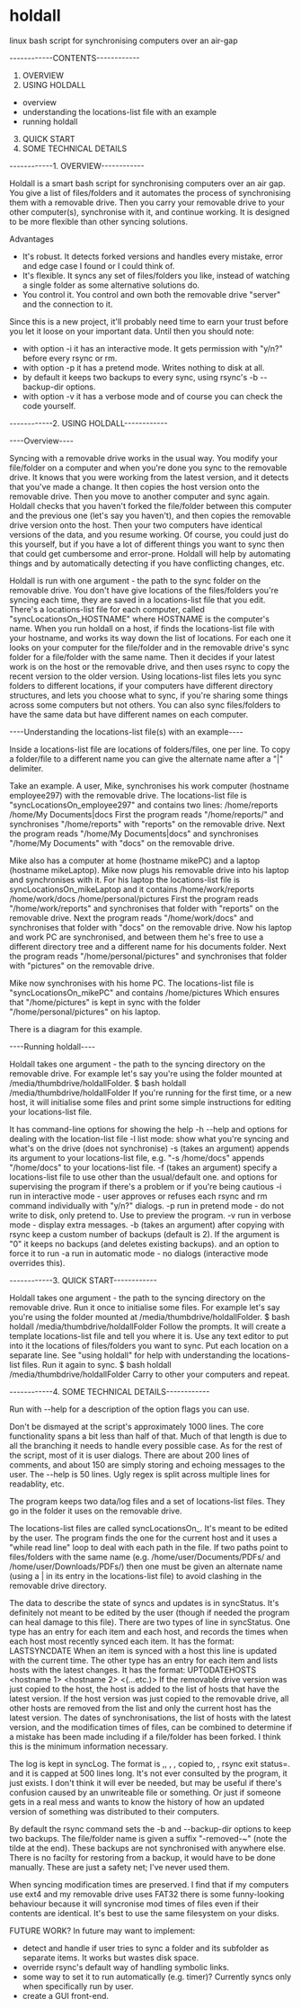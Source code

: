 # holdall
linux bash script for synchronising computers over an air-gap

------------CONTENTS------------
1. OVERVIEW
2. USING HOLDALL
  - overview
  - understanding the locations-list file with an example
  - running holdall
3. QUICK START
4. SOME TECHNICAL DETAILS



------------1. OVERVIEW------------

Holdall is a smart bash script for synchronising computers over an air gap.
You give a list of files/folders and it automates the process of synchronising them with a removable drive.
Then you carry your removable drive to your other computer(s), synchronise with it, and continue working.
It is designed to be more flexible than other syncing solutions.

Advantages
 - It's robust. It detects forked versions and handles every mistake, error and edge case I found or I could think of.
 - It's flexible. It syncs any set of files/folders you like, instead of watching a single folder as some alternative solutions do.
 - You control it. You control and own both the removable drive "server" and the connection to it.

Since this is a new project, it'll probably need time to earn your trust before you let it loose on your important data. Until then you should note:
 - with option -i it has an interactive mode. It gets permission with "y/n?" before every rsync or rm.
 - with option -p it has a pretend mode. Writes nothing to disk at all.
 - by default it keeps two backups to every sync, using rsync's -b --backup-dir options.
 - with option -v it has a verbose mode
and of course you can check the code yourself.



------------2. USING HOLDALL------------

----Overview----

Syncing with a removable drive works in the usual way. You modify your file/folder on a computer and when you're done you sync to the removable drive. It knows that you were working from the latest version, and it detects that you've made a change. It then copies the host version onto the removable drive. Then you move to another computer and sync again. 
Holdall checks that you haven't forked the file/folder between this computer and the previous one (let's say you haven't), and then copies the removable drive version onto the host. Then your two computers  have identical versions of the data, and you resume working. 
Of course, you could just do this yourself, but if you have a lot of different things you want to sync then that could get cumbersome and error-prone. Holdall will help by automating things and by automatically detecting if you have conflicting changes, etc.

Holdall is run with one argument - the path to the sync folder on the removable drive. You don't have give locations of the files/folders you're syncing each time, they are saved in a locations-list file that you edit. There's a locations-list file for each computer, called "syncLocationsOn_HOSTNAME" where HOSTNAME is the computer's name. When you run holdall on a host, if finds the locations-list file with your hostname, and works its way down the list of locations. For each one it looks on your computer for the file/folder and in the removable drive's sync folder for a file/folder with the same name. Then it decides if your latest work is on the host or the removable drive, and then uses rsync to copy the recent version to the older version.
Using locations-list files lets you sync folders to different locations, if your computers have different directory structures, and lets you choose what to sync, if you're sharing some things across some computers but not others. You can also sync files/folders to have the same data but have different names on each computer.

----Understanding the locations-list file(s) with an example----

Inside a locations-list file are locations of folders/files, one per line.
To copy a folder/file to a different name you can give the alternate name after a "|" delimiter.

Take an example. 
A user, Mike, synchronises his work computer (hostname employee297) with the removable drive.
The locations-list file is "syncLocationsOn_employee297" and contains two lines:
 /home/reports
 /home/My Documents|docs
First the program reads "/home/reports/" and synchronises "/home/reports" with "reports" on the removable drive.
Next the program reads "/home/My Documents|docs" and synchronises "/home/My Documents" with "docs" on the removable drive.

Mike also has a computer at home (hostname mikePC) and a laptop (hostname mikeLaptop). 
Mike now plugs his removable drive into his laptop and synchronises with it.
For his laptop the locations-list file is syncLocationsOn_mikeLaptop and it contains
 /home/work/reports
 /home/work/docs
 /home/personal/pictures
First the program reads "/home/work/reports" and synchronises that folder with "reports" on the removable drive.
Next the program reads "/home/work/docs" and synchronises that folder with "docs" on the removable drive.
Now his laptop and work PC are synchronised, and between them he's free to use a different directory tree and a different name for his documents folder.
Next the program reads "/home/personal/pictures" and synchronises that folder with "pictures" on the removable drive.

Mike now synchronises with his home PC. 
The locations-list file is "syncLocationsOn_mikePC" and contains
 /home/pictures
Which ensures that "/home/pictures" is kept in sync with the folder "/home/personal/pictures" on his laptop.

There is a diagram for this example.

----Running holdall----

Holdall takes one argument - the path to the syncing directory on the removable drive.
For example let's say you're using the folder mounted at /media/thumbdrive/holdallFolder.
$ bash holdall /media/thumbdrive/holdallFolder
If you're running for the first time, or a new host, it will initialise some files and print some simple instructions for editing your locations-list file. 

It has command-line options for showing the help
  -h
  --help
and options for dealing with the location-list file
  -l	list mode: show what you're syncing and what's on the drive (does not synchronise)
  -s	(takes an argument) appends its argument to your locations-list file, e.g. "-s /home/docs" appends "/home/docs" to your locations-list file.
  -f	(takes an argument) specify a locations-list file to use other than the usual/default one.
and options for supervising the program if there's a problem or if you're being cautious
  -i	run in interactive mode - user approves or refuses each rsync and rm command individually with "y/n?" dialogs.
  -p	run in pretend mode - do not write to disk, only pretend to. Use to preview the program.
  -v	run in verbose mode - display extra messages.
  -b    (takes an argument) after copying with rsync keep a custom number of backups (default is 2). If the argument is "0" it keeps no backups (and deletes existing backups).
and an option to force it to run
  -a	run in automatic mode - no dialogs (interactive mode overrides this).

 



------------3. QUICK START------------

Holdall takes one argument - the path to the syncing directory on the removable drive.
Run it once to initialise some files. For example let's say you're using the folder mounted at /media/thumbdrive/holdallFolder.
$ bash holdall /media/thumbdrive/holdallFolder
Follow the prompts. It will create a template locations-list file and tell you where it is. Use any text editor to put into it the locations of files/folders you want to sync. Put each location on a separate line. See "using holdall" for help with understanding the locations-list files.
Run it again to sync. 
$ bash holdall /media/thumbdrive/holdallFolder
Carry to other your computers and repeat.




------------4. SOME TECHNICAL DETAILS------------

Run with --help for a description of the option flags you can use.

Don't be dismayed at the script's approximately 1000 lines. The core functionality spans a bit less than half of that. Much of that length is due to all the branching it needs to handle every possible case. As for the rest of the script, most of it is user dialogs. There are about 200 lines of comments, and about 150 are simply storing and echoing messages to the user. The --help is 50 lines. Ugly regex is split across multiple lines for readablity, etc.

The program keeps two data/log files and a set of locations-list files. They go in the folder it uses on the removable drive.

The locations-list files are called syncLocationsOn_<HOSTNAME>. It's meant to be edited by the user. The program finds the one for the current host and it uses a "while read line" loop to deal with each path in the file. If two paths point to files/folders with the same name (e.g. /home/user/Documents/PDFs/ and /home/user/Downloads/PDFs/) then one must be given an alternate name (using a | in its entry in the locations-list file) to avoid clashing in the removable drive directory.

The data to describe the state of syncs and updates is in syncStatus. It's definitely not meant to be edited by the user (though if needed the program can heal damage to this file). There are two types of line in syncStatus. One type has an entry for each item and each host, and records the times when each host most recently synced each item. It has the format:
<item name> <hostname> LASTSYNCDATE <date in unix time>
When an item is synced with a host this line is updated with the current time.
The other type has an entry for each item and lists hosts with the latest changes. It has the format:
<item name> UPTODATEHOSTS <hostname 1> <hostname 2> <(...etc.)>
If the removable drive version was just copied to the host, the host is added to the list of hosts that have the latest version.
If the host version was just copied to the removable drive, all other hosts are removed from the list and only the current host has the latest version.
The dates of synchronisations, the list of hosts with the latest version, and the modification times of files, can be combined to determine if a mistake has been made including if a file/folder has been forked. I think this is the minimum information necessary.

The log is kept in syncLog. The format is
<date>,<time>, <HOSTNAME>, <path to source of copy>, copied to, <path to dest of copy>, rsync exit status=<number>.
and it is capped at 500 lines long.
It's not ever consulted by the program, it just exists. I don't think it will ever be needed, but may be useful if there's confusion caused by an unwriteable file or something. Or just if someone gets in a real mess and wants to know the history of how an updated version of something was distributed to their computers.

By default the rsync command sets the -b and --backup-dir options to keep two backups. The file/folder name is given a suffix "-removed-<date and time>~" (note the tilde at the end). These backups are not synchronised with anywhere else. There is no facilty for restoring from a backup, it would have to be done manually. These are just a safety net; I've never used them.

When syncing modification times are preserved. I find that if my computers use ext4 and my removable drive uses FAT32 there is some funny-looking behaviour because it will syncronise mod times of files even if their contents are identical. It's best to use the same filesystem on your disks.

FUTURE WORK?
In future may want to implement:
  - detect and handle if user tries to sync a folder and its subfolder as separate items. It works but wastes disk space.
 - override rsync's default way of handling  symbolic links.
 - some way to set it to run automatically (e.g. timer)? Currently syncs only when specifically run by user.
 - create a GUI front-end.
